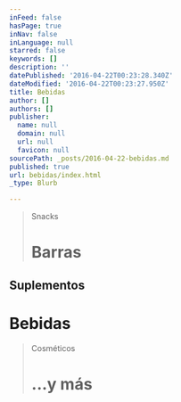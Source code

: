 ```yaml
---
inFeed: false
hasPage: true
inNav: false
inLanguage: null
starred: false
keywords: []
description: ''
datePublished: '2016-04-22T00:23:28.340Z'
dateModified: '2016-04-22T00:23:27.950Z'
title: Bebidas
author: []
authors: []
publisher:
  name: null
  domain: null
  url: null
  favicon: null
sourcePath: _posts/2016-04-22-bebidas.md
published: true
url: bebidas/index.html
_type: Blurb

---
```

> Snacks 
> 
> # Barras 

## Suplementos

# Bebidas

> Cosméticos
> 
> # ...y más